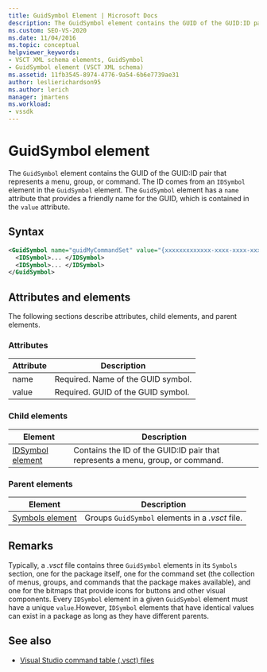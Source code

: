 ```yaml
---
title: GuidSymbol Element | Microsoft Docs
description: The GuidSymbol element contains the GUID of the GUID:ID pair that represents a menu, group, or command.
ms.custom: SEO-VS-2020
ms.date: 11/04/2016
ms.topic: conceptual
helpviewer_keywords:
- VSCT XML schema elements, GuidSymbol
- GuidSymbol element (VSCT XML schema)
ms.assetid: 11fb3545-8974-4776-9a54-6b6e7739ae31
author: leslierichardson95
ms.author: lerich
manager: jmartens
ms.workload:
- vssdk
---
```

# GuidSymbol element
The `GuidSymbol` element contains the GUID of the GUID:ID pair that represents a menu, group, or command. The ID comes from an `IDSymbol` element in the `GuidSymbol` element. The `GuidSymbol` element has a `name` attribute that provides a friendly name for the GUID, which is contained in the `value` attribute.

## Syntax

```xml
<GuidSymbol name="guidMyCommandSet" value="{xxxxxxxxxxxxx-xxxx-xxxx-xxxxxxxxxxxx}">
  <IDSymbol>... </IDSymbol>
  <IDSymbol>... </IDSymbol>
</GuidSymbol>
```

## Attributes and elements
 The following sections describe attributes, child elements, and parent elements.

### Attributes

|Attribute|Description|
|---------------|-----------------|
|name|Required. Name of the GUID symbol.|
|value|Required. GUID of the GUID symbol.|

### Child elements

|Element|Description|
|-------------|-----------------|
|[IDSymbol element](../extensibility/idsymbol-element.md)|Contains the ID of the GUID:ID pair that represents a menu, group, or command.|

### Parent elements

|Element|Description|
|-------------|-----------------|
|[Symbols element](../extensibility/symbols-element.md)|Groups `GuidSymbol` elements in a *.vsct* file.|

## Remarks
 Typically, a *.vsct* file contains three `GuidSymbol` elements in its `Symbols` section, one for the package itself, one for the command set (the collection of menus, groups, and commands that the package makes available), and one for the bitmaps that provide icons for buttons and other visual components. Every `IDSymbol` element in a given `GuidSymbol` element must have a unique `value`.However, `IDSymbol` elements that have identical values can exist in a package as long as they have different parents.

## See also
- [Visual Studio command table (.vsct) files](../extensibility/internals/visual-studio-command-table-dot-vsct-files.md)
